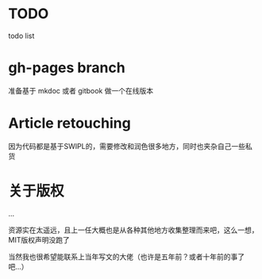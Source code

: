 # TODO
todo list

# gh-pages branch
准备基于 mkdoc 或者 gitbook 做一个在线版本

# Article retouching
因为代码都是基于SWIPL的，需要修改和润色很多地方，同时也夹杂自己一些私货

# 关于版权
...

资源实在太遥远，且上一任大概也是从各种其他地方收集整理而来吧，这么一想，MIT版权声明没跑了

当然我也很希望能联系上当年写文的大佬（也许是五年前？或者十年前的事了吧...）
